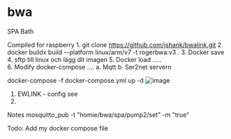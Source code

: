 # bwa
SPA Bath

Compiled for raspberry
	1. git clone https://github.com/jshank/bwalink.git
	2. docker buildx build --platform linux/arm/v7 -t rogerbwa:v3 .
	3. Docker save
	4. sftp till linux och lägg dit imagen
	5. Docker load …..	
	6. Modify docker-compose ....
		a. Mqtt
		b. Ser2net servern

docker-compose -f docker-compose.yml up -d ![image](https://github.com/user-attachments/assets/550842b8-79d0-4d68-ba28-b3f40d45682d)


1. EWLINK - config see
2. 


Notes
mosquitto_pub -t "homie/bwa/spa/pump2/set" -m "true"

Todo:
Add my docker compose file
